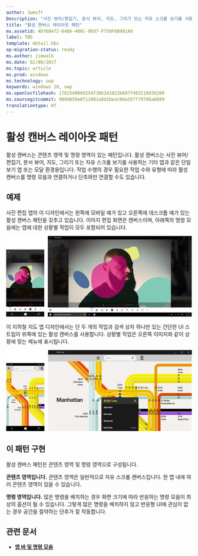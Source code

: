 ```yaml
---
author: Jwmsft
Description: "사진 뷰어/편집기, 문서 뷰어, 지도, 그리기 또는 자유 스크롤 보기를 사용하는 기타 앱과 같은 단일 보기 앱 또는 모달 환경에 대한 콘텐츠 영역 및 명령 영역이 있는 패턴입니다."
title: "활성 캔버스 레이아웃 패턴"
ms.assetid: 4D768472-64D6-406C-9E87-F750F6B981A0
label: TBD
template: detail.hbs
op-migration-status: ready
ms.author: jimwalk
ms.date: 02/08/2017
ms.topic: article
ms.prod: windows
ms.technology: uwp
keywords: windows 10, uwp
ms.openlocfilehash: 1782540069254f30b241022b687f493110d3b280
ms.sourcegitcommit: 909d859a0f11981a8d1beac0da35f779786a6889
translationtype: HT
---
```

# <a name="active-canvas-layout-pattern"></a>활성 캔버스 레이아웃 패턴

활성 캔버스는 콘텐츠 영역 및 명령 영역이 있는 패턴입니다. 활성 캔버스는 사진 뷰어/편집기, 문서 뷰어, 지도, 그리기 또는 자유 스크롤 보기를 사용하는 기타 앱과 같은 단일 보기 앱 또는 모달 환경용입니다. 작업 수행의 경우 필요한 작업 수와 유형에 따라 활성 캔버스를 명령 모음과 연결하거나 단추와만 연결할 수도 있습니다.

## <a name="examples"></a>예제

사진 편집 앱의 이 디자인에서는 왼쪽에 모바일 예가 있고 오른쪽에 데스크톱 예가 있는 활성 캔버스 패턴을 갖추고 있습니다. 이미지 편집 화면은 캔버스이며, 아래쪽의 명령 모음에는 앱에 대한 상황별 작업이 모두 포함되어 있습니다.

![활성 캔버스 패턴을 사용하는 사진 편집기의 예](images/uap-photo-pc-phone-700.png)

이 지하철 지도 앱 디자인에서는 단 두 개의 작업과 검색 상자 하나만 있는 간단한 UI 스트립이 위쪽에 있는 활성 캔버스를 사용합니다. 상황별 작업은 오른쪽 이미지와 같이 상황에 맞는 메뉴에 표시됩니다.

![활성 캔버스 패턴을 사용하는 지도 앱의 예](images/uap-subway-pc-phone-700.png)


## <a name="implementing-this-pattern"></a>이 패턴 구현

활성 캔버스 패턴은 콘텐츠 영역 및 명령 영역으로 구성됩니다.

**콘텐츠 영역입니다.**  콘텐츠 영역은 일반적으로 자유 스크롤 캔버스입니다. 한 앱 내에 여러 콘텐츠 영역이 있을 수 있습니다.

**명령 영역입니다.**  많은 명령을 배치하는 경우 화면 크기에 따라 반응하는 명령 모음이 최상의 옵션이 될 수 있습니다. 그렇게 많은 명령을 배치하지 않고 반응형 UI에 관심이 없는 경우 공간을 절약하는 단추가 잘 작동합니다.



## <a name="related-articles"></a>관련 문서

-   [**앱 바 및 명령 모음**](../controls-and-patterns/app-bars.md)
